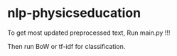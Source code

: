 # nlp-physicseducation


To get most updated preprocessed text,
Run main.py !!!

Then run BoW or tf-idf for classification.
